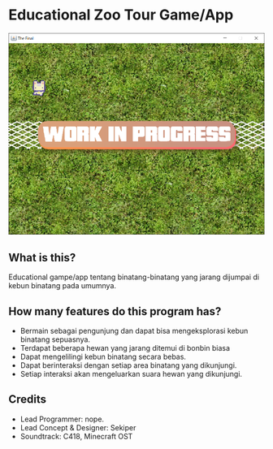 # Educational Zoo Tour Game/App

![Img 1](screenshots/img1.png)
## What is this?
Educational gampe/app tentang binatang-binatang yang jarang
dijumpai di kebun binatang pada umumnya. 

## How many features do this program has?
- Bermain sebagai pengunjung dan dapat bisa
  mengeksplorasi kebun binatang sepuasnya.
- Terdapat beberapa hewan yang jarang ditemui di bonbin biasa
- Dapat mengelilingi kebun binatang secara bebas.
- Dapat berinteraksi dengan setiap area binatang yang dikunjungi.
- Setiap interaksi akan mengeluarkan suara hewan yang dikunjungi.

## Credits
- Lead Programmer: nope.
- Lead Concept & Designer: Sekiper
- Soundtrack: C418, Minecraft OST